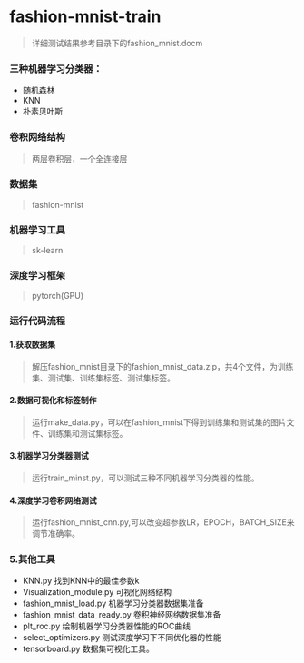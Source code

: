 # fashion-mnist-train

> 详细测试结果参考目录下的fashion_mnist.docm

### 三种机器学习分类器：
- 随机森林
- KNN
- 朴素贝叶斯

### 卷积网络结构
> 两层卷积层，一个全连接层

### 数据集
> fashion-mnist

### 机器学习工具
> sk-learn

### 深度学习框架
> pytorch(GPU)

### 运行代码流程
 
#### 1.获取数据集
> 解压fashion_mnist目录下的fashion_mnist_data.zip，共4个文件，为训练集、测试集、训练集标签、测试集标签。

#### 2.数据可视化和标签制作
> 运行make_data.py，可以在fashion_mnist下得到训练集和测试集的图片文件、训练集和测试集标签。

#### 3.机器学习分类器测试
> 运行train_minst.py，可以测试三种不同机器学习分类器的性能。

#### 4.深度学习卷积网络测试
> 运行fashion_mnist_cnn.py,可以改变超参数LR，EPOCH，BATCH_SIZE来调节准确率。

### 5.其他工具
- KNN.py 找到KNN中的最佳参数k
- Visualization_module.py 可视化网络结构
- fashion_mnist_load.py 机器学习分类器数据集准备
- fashion_mnist_data_ready.py 卷积神经网络数据集准备
- plt_roc.py 绘制机器学习分类器性能的ROC曲线
- select_optimizers.py 测试深度学习下不同优化器的性能
- tensorboard.py 数据集可视化工具。